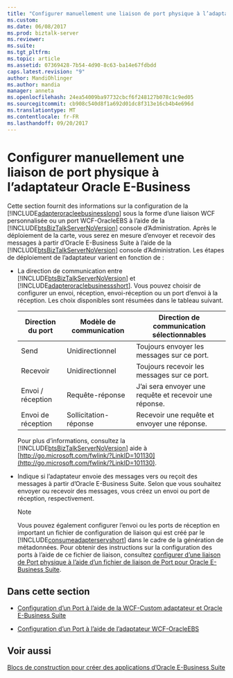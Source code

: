 ```yaml
---
title: "Configurer manuellement une liaison de port physique à l’adaptateur Oracle E-Business | Documents Microsoft"
ms.custom: 
ms.date: 06/08/2017
ms.prod: biztalk-server
ms.reviewer: 
ms.suite: 
ms.tgt_pltfrm: 
ms.topic: article
ms.assetid: 07369428-7b54-4d90-8c63-ba14e67fdbdd
caps.latest.revision: "9"
author: MandiOhlinger
ms.author: mandia
manager: anneta
ms.openlocfilehash: 24ea54009ba97732cbcf6f248127b078c1c9ed05
ms.sourcegitcommit: cb908c540d8f1a692d01dc8f313e16cb4b4e696d
ms.translationtype: MT
ms.contentlocale: fr-FR
ms.lasthandoff: 09/20/2017
---
```

# <a name="manually-configure-a-physical-port-binding-to-the-oracle-e-business-adapter"></a>Configurer manuellement une liaison de port physique à l’adaptateur Oracle E-Business
Cette section fournit des informations sur la configuration de la [!INCLUDE[adapteroracleebusinesslong](../../includes/adapteroracleebusinesslong-md.md)] sous la forme d’une liaison WCF personnalisée ou un port WCF-OracleEBS à l’aide de la [!INCLUDE[btsBizTalkServerNoVersion](../../includes/btsbiztalkservernoversion-md.md)] console d’Administration. Après le déploiement de la carte, vous serez en mesure d’envoyer et recevoir des messages à partir d’Oracle E-Business Suite à l’aide de la [!INCLUDE[btsBizTalkServerNoVersion](../../includes/btsbiztalkservernoversion-md.md)] console d’Administration. Les étapes de déploiement de l’adaptateur varient en fonction de :  
  
-   La direction de communication entre [!INCLUDE[btsBizTalkServerNoVersion](../../includes/btsbiztalkservernoversion-md.md)] et [!INCLUDE[adapteroraclebusinessshort](../../includes/adapteroraclebusinessshort-md.md)]. Vous pouvez choisir de configurer un envoi, réception, envoi-réception ou un port d’envoi à la réception. Les choix disponibles sont résumées dans le tableau suivant.  
  
    |Direction du port|Modèle de communication|Direction de communication sélectionnables|  
    |--------------------|---------------------------|-----------------------------------------------|  
    |Send|Unidirectionnel|Toujours envoyer les messages sur ce port.|  
    |Recevoir|Unidirectionnel|Toujours recevoir les messages sur ce port.|  
    |Envoi / réception|Requête-réponse|J’ai sera envoyer une requête et recevoir une réponse.|  
    |Envoi de réception|Sollicitation-réponse|Recevoir une requête et envoyer une réponse.|  
  
     Pour plus d’informations, consultez la [!INCLUDE[btsBizTalkServerNoVersion](../../includes/btsbiztalkservernoversion-md.md)] aide à [http://go.microsoft.com/fwlink/?LinkID=101130](http://go.microsoft.com/fwlink/?LinkID=101130).  
  
-   Indique si l’adaptateur envoie des messages vers ou reçoit des messages à partir d’Oracle E-Business Suite. Selon que vous souhaitez envoyer ou recevoir des messages, vous créez un envoi ou port de réception, respectivement.  
  
    > [!NOTE]
    >  Vous pouvez également configurer l’envoi ou les ports de réception en important un fichier de configuration de liaison qui est créé par le [!INCLUDE[consumeadapterservshort](../../includes/consumeadapterservshort-md.md)] dans le cadre de la génération de métadonnées. Pour obtenir des instructions sur la configuration des ports à l’aide de ce fichier de liaison, consultez [configurer d’une liaison de Port physique à l’aide d’un fichier de liaison de Port pour Oracle E-Business Suite](../../adapters-and-accelerators/adapter-oracle-ebs/configure-a-physical-port-binding-using-a-port-binding-file-to-oracle-ebs.md).  
  
## <a name="in-this-section"></a>Dans cette section  
  
-   [Configuration d’un Port à l’aide de la WCF-Custom adaptateur et Oracle E-Business Suite](../../adapters-and-accelerators/adapter-oracle-ebs/configure-a-port-using-the-wcf-custom-adapter-and-oracle-e-business-suite.md)  
  
-   [Configuration d’un Port à l’aide de l’adaptateur WCF-OracleEBS](../../adapters-and-accelerators/adapter-oracle-ebs/configure-a-port-using-the-wcf-oracleebs-adapter.md)  
  
## <a name="see-also"></a>Voir aussi  
 [Blocs de construction pour créer des applications d’Oracle E-Business Suite](../../adapters-and-accelerators/adapter-oracle-ebs/building-blocks-to-create-oracle-e-business-suite-applications.md)